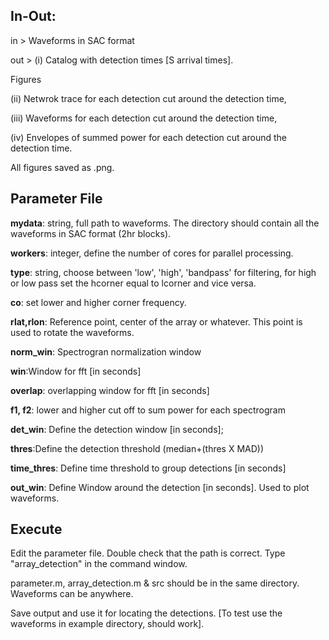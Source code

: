 ## In-Out:
in > Waveforms in SAC format

out > 
(i) Catalog with detection times [S arrival times].  

Figures 

(ii) Netwrok trace for each detection cut around the detection time, 

(iii) Waveforms for each detection cut around the detection time, 

(iv) Envelopes of summed power for each detection cut around the detection time. 

All figures saved as .png. 

## Parameter File

**mydata**: string, full path to waveforms. The directory should contain all the waveforms in SAC format (2hr blocks). 

**workers**: integer, define the number of cores for parallel processing. 

**type**: string, choose between 'low', 'high', 'bandpass' for filtering, for high or low pass set the hcorner equal to lcorner and vice versa.

**co**: set lower and higher corner frequency.

**rlat,rlon**: Reference point, center of the array or whatever. This point is used to rotate the waveforms.

**norm_win**: Spectrogran normalization window        

**win**:Window for fft [in seconds]             

**overlap**: overlapping window for fft [in seconds] 

**f1, f2**: lower and higher cut off to sum power for each spectrogram             

**det_win**: Define the detection window [in seconds]; 

**thres**:Define the detection threshold (median+(thres X MAD))

**time_thres**: Define time threshold to group detections [in seconds]

**out_win**: Define Window around the detection [in seconds]. Used to plot waveforms. 

## Execute
Edit the parameter file. Double check that the path is correct. Type "array_detection" in the command window.

parameter.m, array_detection.m & src should be in the same directory. Waveforms can be anywhere.

Save output and use it for locating the detections. [To test use the waveforms in example directory, should work].
